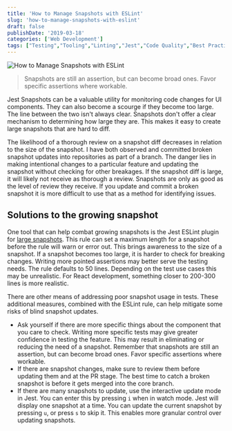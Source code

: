 ```yaml
---
title: 'How to Manage Snapshots with ESLint'
slug: 'how-to-manage-snapshots-with-eslint'
draft: false
publishDate: '2019-03-18'
categories: ['Web Development']
tags: ["Testing","Tooling","Linting","Jest","Code Quality","Best Practices"]
---
```

![How to Manage Snapshots with ESLint](images/paul-skorupskas-snapshot.jpg#center)

> Snapshots are still an assertion, but can become broad ones. Favor specific assertions where workable.

Jest Snapshots can be a valuable utility for monitoring code changes for UI components. They can also become a scourge if they become too large. The line between the two isn't always clear. Snapshots don't offer a clear mechanism to determining how large they are. This makes it easy to create large snapshots that are hard to diff.

The likelihood of a thorough review on a snapshot diff decreases in relation to the size of the snapshot. I have both observed and committed broken snapshot updates into repositories as part of a branch. The danger lies in making intentional changes to a particular feature and updating the snapshot without checking for other breakages. If the snapshot diff is large, it will likely not receive as thorough a review. Snapshots are only as good as the level of review they receive. If you update and commit a broken snapshot it is more difficult to use that as a method for identifying issues.

## Solutions to the growing snapshot

One tool that can help combat growing snapshots is the Jest ESLint plugin for [large snapshots](https://github.com/jest-community/eslint-plugin-jest/blob/master/docs/rules/no-large-snapshots.md). This rule can set a maximum length for a snapshot before the rule will warn or error out. This brings awareness to the size of a snapshot. If a snapshot becomes too large, it is harder to check for breaking changes. Writing more pointed assertions may better serve the testing needs. The rule defaults to 50 lines. Depending on the test use cases this may be unrealistic. For React development, something closer to 200-300 lines is more realistic.

There are other means of addressing poor snapshot usage in tests. These additional measures, combined with the ESLint rule, can help mitigate some risks of blind snapshot updates.

- Ask yourself if there are more specific things about the component that you care to check. Writing more specific tests may give greater confidence in testing the feature. This may result in eliminating or reducing the need of a snapshot. Remember that snapshots are still an assertion, but can become broad ones. Favor specific assertions where workable.
- If there are snapshot changes, make sure to review them before updating them and at the PR stage. The best time to catch a broken snapshot is before it gets merged into the core branch.
- If there are many snapshots to update, use the interactive update mode in Jest. You can enter this by pressing `i` when in watch mode. Jest will display one snapshot at a time. You can update the current snapshot by pressing `u`, or press `s` to skip it. This enables more granular control over updating snapshots.

